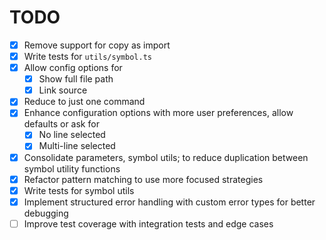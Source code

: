 # TODO

- [x] Remove support for copy as import
- [x] Write tests for `utils/symbol.ts`
- [x] Allow config options for
  - [x] Show full file path
  - [x] Link source
- [x] Reduce to just one command
- [x] Enhance configuration options with more user preferences, allow defaults or ask for
  - [x] No line selected
  - [x] Multi-line selected
- [x] Consolidate parameters, symbol utils; to reduce duplication between symbol utility functions
- [x] Refactor pattern matching to use more focused strategies
- [x] Write tests for symbol utils
- [x] Implement structured error handling with custom error types for better debugging
- [ ] Improve test coverage with integration tests and edge cases
